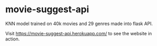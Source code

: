 # movie-suggest-api
KNN model trained on 40k movies and 29 genres made into flask API.

Visit https://movie-suggest-api.herokuapp.com/ to see the website in action.